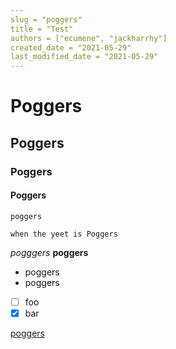 ```yaml
---
slug = "poggers"
title = "Test"
authors = ["ecumene", "jackharrhy"]
created_date = "2021-05-29"
last_modified_date = "2021-05-29"
---
```


# Poggers

## Poggers

### Poggers

#### Poggers

`poggers`

```
when the yeet is Poggers
```

_pogggers_
**poggers**

- poggers
- poggers

- [ ] foo
- [x] bar

[poggers](poggers)
